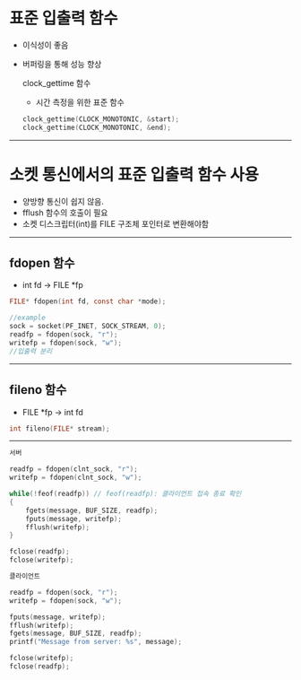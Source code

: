 
# 표준 입출력 함수

- 이식성이 좋음
- 버퍼링을 통해 성능 향상

	clock_gettime 함수 
	- 시간 측정을 위한 표준 함수
	```c
	clock_gettime(CLOCK_MONOTONIC, &start);
	clock_gettime(CLOCK_MONOTONIC, &end);
	```

---
# 소켓 통신에서의 표준 입출력 함수 사용

- 양방향 통신이 쉽지 않음.
- fflush 함수의 호출이 필요
- 소켓 디스크립터(int)를 FILE 구조체 포인터로 변환해야함

---
## fdopen 함수

- int fd -> FILE \*fp

```c
FILE* fdopen(int fd, const char *mode);

//example
sock = socket(PF_INET, SOCK_STREAM, 0);
readfp = fdopen(sock, "r"); 
writefp = fdopen(sock, "w");
//입출력 분리
```

---
## fileno 함수

- FILE \*fp -> int fd

```c
int fileno(FILE* stream);
```

---

```c
서버

readfp = fdopen(clnt_sock, "r"); 
writefp = fdopen(clnt_sock, "w"); 

while(!feof(readfp)) // feof(readfp): 클라이언트 접속 종료 확인 
{ 
	fgets(message, BUF_SIZE, readfp); 
	fputs(message, writefp); 
	fflush(writefp); 
}

fclose(readfp); 
fclose(writefp);
```

```c
클라이언트

readfp = fdopen(sock, "r"); 
writefp = fdopen(sock, "w");

fputs(message, writefp); 
fflush(writefp); 
fgets(message, BUF_SIZE, readfp); 
printf("Message from server: %s", message);

fclose(writefp); 
fclose(readfp);
```

